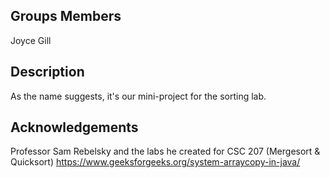 ## Groups Members
Joyce Gill

## Description
As the name suggests, it's our mini-project for the sorting lab.

## Acknowledgements
Professor Sam Rebelsky and the labs he created for CSC 207 (Mergesort & Quicksort) 
https://www.geeksforgeeks.org/system-arraycopy-in-java/
